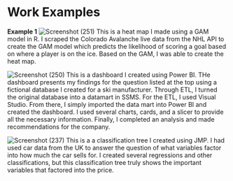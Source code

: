 # Work Examples

**Example 1**
![Screenshot (251)](https://user-images.githubusercontent.com/118701065/203366284-2b0fd8cf-8ed2-4a4d-ab89-066b82fda237.png)
This is a heat map I made using a GAM model in R. I scraped the Colorado Avalanche live data from the NHL API to create the GAM model which predicts the likelihood of scoring a goal based on where a player is on the ice. Based on the GAM, I was able to create the heat map. 


![Screenshot (250)](https://user-images.githubusercontent.com/118701065/203366421-502f4f94-bc9e-4740-bdfb-2764c3f09a41.png)
This is a dashboard I created using Power BI. THe dashboard presents my findings for the question listed at the top using a fictional database I created for a ski manufacturer. Through ETL, I turned the original database into a datamart in SSMS. For the ETL, I used Visual Studio. From there, I simply imported the data mart into Power BI and created the dashboard. I used several charts, cards, and a slicer to provide all the necessary information. Finally, I completed an analysis and made recommendations for the company. 

![Screenshot (237)](https://user-images.githubusercontent.com/118701065/203366508-95a13f06-c72b-4e37-b9d3-934d3e40d50f.png)
This is a a classification tree I created using JMP. I had used car data from the UK to answer the question of what variables factor into how much the car sells for. I created several regressions and other classifications, but this classification tree truly shows the important variables that factored into the price. 
